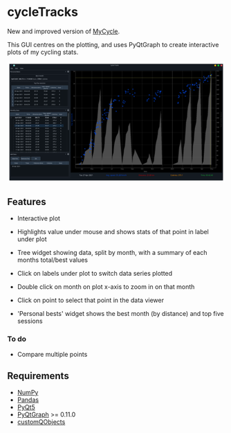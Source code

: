 # cycleTracks

New and improved version of [MyCycle](https://github.com/keziah55/MyCycle).

This GUI centres on the plotting, and uses PyQtGraph to create interactive
plots of my cycling stats.

![Cycle Tracks GUI](./screenshots/cycletracks.png)


## Features

- Interactive plot

- Highlights value under mouse and shows stats of that point in label under plot

- Tree widget showing data, split by month, with a summary of each months total/best values

- Click on labels under plot to switch data series plotted

- Double click on month on plot x-axis to zoom in on that month

- Click on point to select that point in the data viewer

- 'Personal bests' widget shows the best month (by distance) and top five sessions


### To do

- Compare multiple points

## Requirements

- [NumPy](https://numpy.org/)
- [Pandas](https://pandas.pydata.org/)
- [PyQt5](https://pypi.org/project/PyQt5/)
- [PyQtGraph](https://pypi.org/project/pyqtgraph/) >= 0.11.0
- [customQObjects](https://github.com/keziah55/CustomPyQtObjects)
